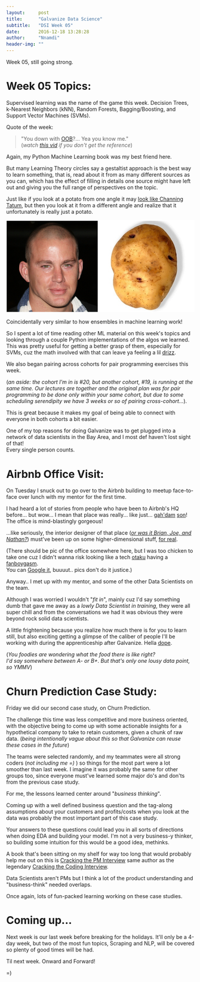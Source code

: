 ```yaml
---
layout:     post
title:      "Galvanize Data Science"
subtitle:   "DSI Week 05"
date:       2016-12-18 13:28:28
author:     "Nnamdi"
header-img: ""
---
```


Week 05, still going strong.

# Week 05 Topics:
Supervised learning was the name of the game this week. Decision Trees, k-Nearest Neighbors (kNN), Random Forests, Bagging/Boosting, and Support Vector Machines (SVMs).

Quote of the week:
> "You down with [OOB](https://en.wikipedia.org/wiki/Out-of-bag_error)?... Yea you know me."
<br>(_watch [this vid](https://www.youtube.com/watch?v=6xGuGSDsDrM) if you don't get the reference_)

Again, my Python Machine Learning book was my best friend here. 

But many Learning Theory circles say a gestaltist approach is the best way to learn something, that is, read about it from as many different sources as you can, which has the effect of filling in details one source might have left out and giving you the full range of perspectives on the topic.

Just like if you look at a potato from one angle it may [look like Channing Tatum](https://www.buzzfeed.com/lyapalater/potatoes-that-look-like-channing-tatum?utm_term=.om97A0MbM#.kt4PNbJOJ), but then you look at it from a different angle and realize that it unfortunately is really just a potato.

![Alt](/img/TatumPotato.png "TatumPotato")

Coincidentally very similar to how ensembles in machine learning work!

So I spent a lot of time reading other ML material on this week's topics and looking through a couple Python implementations of the algos we learned. This was pretty useful for getting a better grasp of them, especially for SVMs, cuz the math involved with that can leave ya feeling a lil [drizz](http://genius.com/10188229).

We also began pairing across cohorts for pair programming exercises this week.

(_an aside: the cohort I'm in is #20, but another cohort, #19, is running at the same time. Our lectures are together and the original plan was for pair programming to be done only within your same cohort, but due to some scheduling serendipity we have 3 weeks or so of pairing cross-cohort..._).

This is great because it makes my goal of being able to connect with everyone in both cohorts a bit easier.

One of my top reasons for doing Galvanize was to get plugged into a network of data scientists in the Bay Area, and I most def haven't lost sight of that!
<br>Every single person counts.

# Airbnb Office Visit:
On Tuesday I snuck out to go over to the Airbnb building to meetup face-to-face over lunch with my mentor for the first time.

I had heard a lot of stories from people who have been to Airbnb's HQ before... but wow... I mean that place was really... like just... [gah'dam](http://www.urbandictionary.com/define.php?term=gah+damn) [son](http://www.urbandictionary.com/define.php?term=son)! The office is mind-blastingly gorgeous! 

...like seriously, the interior designer of that place (_[or was it Brian, Joe, and Nathan?](https://www.airbnb.com/about/founders)_) must've been up on some higher-dimensional stuff, [for real](http://www.urbandictionary.com/define.php?term=for+real&defid=266204).

(There should be pic of the office somewhere here, but I was too chicken to take one cuz I didn't wanna risk looking like a tech [otaku](https://en.wikipedia.org/wiki/Otaku) having a [fanboygasm](http://www.urbandictionary.com/define.php?term=Fanboygasm). 
<br>You can [Google it](https://www.google.com/search?q=airbnb+hq&source=lnms&tbm=isch&sa), buuuut.. pics don't do it justice.)
 
Anyway.. I met up with my mentor, and some of the other Data Scientists on the team. 

Although I was worried I wouldn't "_fit in_", mainly cuz I'd say something dumb that gave me away as a _lowly Data Scientist in training_, they were all super chill and from the conversations we had it was obvious they were beyond rock solid data scientists.
 
A little frightening because you realize how much there is for you to learn still, but also exciting getting a glimpse of the caliber of people I'll be working with during the apprenticeship after Galvanize. Hella [dope](http://www.urbandictionary.com/define.php?term=Dope).

(_You foodies are wondering what the food there is like right? 
<br>I'd say somewhere between A- or B+. But that's only one lousy data point, so YMMV_)

# Churn Prediction Case Study:
Friday we did our second case study, on Churn Prediction.

The challenge this time was less competitive and more business oriented, with the objective being to come up with some actionable insights for a hypothetical company to take to retain customers, given a chunk of raw data. (_being intentionally vague about this so that Galvanize can reuse these cases in the future_)

The teams were selected randomly, and my teammates were all strong coders (_not including me =)_ ) so things for the most part were a lot smoother than last week. I imagine it was probably the same for other groups too, since everyone must've learned some major do's and don'ts from the previous case study. 

For me, the lessons learned center around "_business thinking_".

Coming up with a well defined business question and the tag-along assumptions about your customers and profits/costs when you look at the data was probably the most important part of this case study.

Your answers to these questions could lead you in all sorts of directions when doing EDA and building your model. I'm not a very business-y thinker, so building some intuition for this would be a good idea, methinks.

A book that's been sitting on my shelf for way too long that would probably help me out on this is [Cracking the PM Interview](https://www.amazon.com/dp/B00ISYMUR6/ref=dp-kindle-redirect?_encoding=UTF8&btkr=1) same author as the legendary [Cracking the Coding Interview](https://www.amazon.com/Cracking-Coding-Interview-Programming-Questions/dp/0984782850/ref=asap_bc?ie=UTF8). 

Data Scientists aren't PMs but I think a lot of the product understanding and "business-think" needed overlaps.

Once again, lots of fun-packed learning working on these case studies.

# Coming up...
Next week is our last week before breaking for the holidays. It'll only be a 4-day week, but two of the most fun topics, Scraping and NLP, will be covered so plenty of good times will be had.

Til next week. Onward and Forward!

=)

